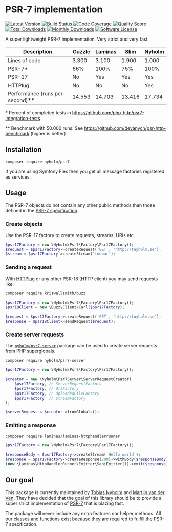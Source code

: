# PSR-7 implementation

[![Latest Version](https://img.shields.io/github/release/Nyholm/psr7.svg?style=flat-square)](https://github.com/Nyholm/psr7/releases)
[![Build Status](https://img.shields.io/travis/Nyholm/psr7/master.svg?style=flat-square)](https://travis-ci.org/Nyholm/psr7)
[![Code Coverage](https://img.shields.io/scrutinizer/coverage/g/Nyholm/psr7.svg?style=flat-square)](https://scrutinizer-ci.com/g/Nyholm/psr7)
[![Quality Score](https://img.shields.io/scrutinizer/g/Nyholm/psr7.svg?style=flat-square)](https://scrutinizer-ci.com/g/Nyholm/psr7)
[![Total Downloads](https://poser.pugx.org/nyholm/psr7/downloads)](https://packagist.org/packages/nyholm/psr7)
[![Monthly Downloads](https://poser.pugx.org/nyholm/psr7/d/monthly.png)](https://packagist.org/packages/nyholm/psr7)
[![Software License](https://img.shields.io/badge/license-MIT-brightgreen.svg?style=flat-square)](LICENSE)


A super lightweight PSR-7 implementation. Very strict and very fast.

| Description | Guzzle | Laminas | Slim | Nyholm |
| ---- | ------ | ---- | ---- | ------ |
| Lines of code | 3.300 | 3.100 | 1.900 | 1.000 |
| PSR-7* | 66% | 100% | 75% | 100% |
| PSR-17 | No | Yes | Yes | Yes |
| HTTPlug | No | No | No | Yes |
| Performance (runs per second)** | 14.553 | 14.703 | 13.416 | 17.734 |

\* Percent of completed tests in https://github.com/php-http/psr7-integration-tests

\** Benchmark with 50.000 runs. See https://github.com/devanych/psr-http-benchmark (higher is better)

## Installation

```bash
composer require nyholm/psr7
```

If you are using Symfony Flex then you get all message factories registered as services.

## Usage

The PSR-7 objects do not contain any other public methods than those defined in
the [PSR-7 specification](https://www.php-fig.org/psr/psr-7/).

### Create objects

Use the PSR-17 factory to create requests, streams, URIs etc.

```php
$psr17Factory = new \Nyholm\Psr7\Factory\Psr17Factory();
$request = $psr17Factory->createRequest('GET', 'http://tnyholm.se');
$stream = $psr17Factory->createStream('foobar');
```

### Sending a request

With [HTTPlug](http://httplug.io/) or any other PSR-18 (HTTP client) you may send
requests like:

```bash
composer require kriswallsmith/buzz
```

```php
$psr17Factory = new \Nyholm\Psr7\Factory\Psr17Factory();
$psr18Client = new \Buzz\Client\Curl($psr17Factory);

$request = $psr17Factory->createRequest('GET', 'http://tnyholm.se');
$response = $psr18Client->sendRequest($request);
```

### Create server requests

The [`nyholm/psr7-server`](https://github.com/Nyholm/psr7-server) package can be used
to create server requests from PHP superglobals.

```bash
composer require nyholm/psr7-server
```

```php
$psr17Factory = new \Nyholm\Psr7\Factory\Psr17Factory();

$creator = new \Nyholm\Psr7Server\ServerRequestCreator(
    $psr17Factory, // ServerRequestFactory
    $psr17Factory, // UriFactory
    $psr17Factory, // UploadedFileFactory
    $psr17Factory  // StreamFactory
);

$serverRequest = $creator->fromGlobals();
```

### Emitting a response

```bash
composer require laminas/laminas-httphandlerrunner
```

```php
$psr17Factory = new \Nyholm\Psr7\Factory\Psr17Factory();

$responseBody = $psr17Factory->createStream('Hello world');
$response = $psr17Factory->createResponse(200)->withBody($responseBody);
(new \Laminas\HttpHandlerRunner\Emitter\SapiEmitter())->emit($response);
```

## Our goal

This package is currently maintained by [Tobias Nyholm](http://nyholm.se) and
[Martijn van der Ven](https://vanderven.se/martijn/). They have decided that the
goal of this library should be to provide a super strict implementation of
[PSR-7](https://www.php-fig.org/psr/psr-7/) that is blazing fast.

The package will never include any extra features nor helper methods. All our classes
and functions exist because they are required to fulfill the PSR-7 specification.
